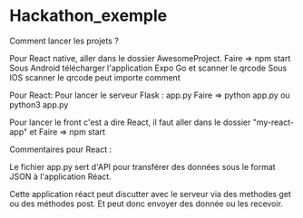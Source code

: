 # Hackathon_exemple

Comment lancer les projets ?

Pour React native, aller dans le dossier AwesomeProject.
Faire => npm start 
Sous Android télécharger l'application Expo Go et scanner le qrcode
Sous IOS scanner le qrcode peut importe comment 

Pour React:
Pour lancer le serveur Flask : app.py 
Faire => python app.py ou python3 app.py

Pour lancer le front c'est a dire React,
il faut aller dans le dossier "my-react-app" et 
Faire => npm start

Commentaires pour React :

Le fichier app.py sert d'API pour transférer des données sous le format JSON à l'application Réact.

Cette application réact peut discutter avec le serveur via des methodes get ou des méthodes post. Et peut donc envoyer des donnée ou les recevoir.
